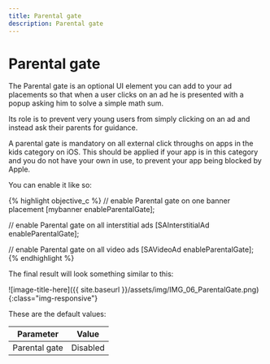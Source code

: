 ```yaml
---
title: Parental gate
description: Parental gate
---
```


# Parental gate

The Parental gate is an optional UI element you can add to your ad placements so that when a user clicks on an ad he is presented with a popup asking him to solve a simple math sum.

Its role is to prevent very young users from simply clicking on an ad and instead ask their parents for guidance.

A parental gate is mandatory on all external click throughs on apps in the kids category on iOS. This should be applied if your app is in this category and you do not have your own in use, to prevent your app being blocked by Apple.

You can enable it like so:

{% highlight objective_c %}
// enable Parental gate on one banner placement
[mybanner enableParentalGate];

// enable Parental gate on all interstitial ads
[SAInterstitialAd enableParentalGate];

// enable Parental gate on all video ads
[SAVideoAd enableParentalGate];
{% endhighlight %}

The final result will look something similar to this:

![image-title-here]({{ site.baseurl }}/assets/img/IMG_06_ParentalGate.png){:class="img-responsive"}

These are the default values:

| Parameter | Value |
|-----|-----|
| Parental gate | Disabled |